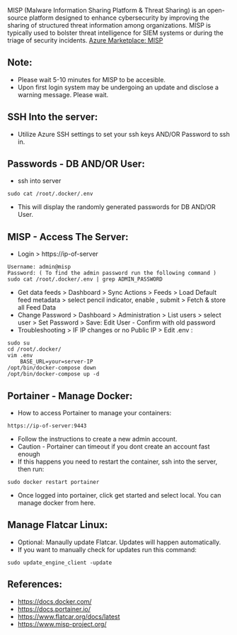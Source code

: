MISP (Malware Information Sharing Platform & Threat Sharing) is an open-source platform designed to enhance cybersecurity by improving the sharing of structured threat information among organizations. MISP is typically used to bolster threat intelligence for SIEM systems or during the triage of security incidents. [Azure Marketplace: MISP ](https://azuremarketplace.microsoft.com/en-us/marketplace/apps/decyphertek.misp?tab=Overview )


Note:
-----
* Please wait 5-10 minutes for MISP to be accesible.
* Upon first login system may be undergoing an update and disclose a warning message. Please wait.

SSH Into the server:
--------------------
* Utilize Azure SSH settings to set your ssh keys AND/OR Password to ssh in. 

Passwords - DB AND/OR User:
-------------------------
* ssh into server
```
sudo cat /root/.docker/.env
```
* This will display the randomly generated passwords for DB AND/OR User. 

MISP - Access The Server:
-------------------------
* Login > https://ip-of-server
```
Username: admin@misp 
Password: ( To find the admin password run the following command )
sudo cat /root/.docker/.env | grep ADMIN_PASSWORD
```
* Get data feeds > Dashboard > Sync Actions > Feeds > Load Default feed metadata > select pencil indicator, enable , submit > Fetch & store all Feed Data
* Change Password > Dashboard > Administration > List users > select user > Set Password > Save: Edit User - Confirm with old password
* Troubleshooting > IF IP changes or no Public IP > Edit .env :
```
sudo su
cd /root/.docker/
vim .env 
    BASE_URL=your=server-IP 
/opt/bin/docker-compose down 
/opt/bin/docker-compose up -d

```

Portainer - Manage Docker:
---------------------------
* How to access Portainer to manage your containers:
```
https://ip-of-server:9443
```
* Follow the instructions to create a new admin account. 
* Caution - Portainer can timeout if you dont create an account fast enough
* If this happens you need to restart the container, ssh into the server, then run:
```
sudo docker restart portainer
```
* Once logged into portainer, click get started and select local. You can manage docker from here. 

Manage Flatcar Linux: 
--------------------
* Optional: Manaully update Flatcar. Updates will happen automatically. 
* If you want to manually check for updates run this command: 
```
sudo update_engine_client -update
```

References:
-----------
* https://docs.docker.com/
* https://docs.portainer.io/
* https://www.flatcar.org/docs/latest
* https://www.misp-project.org/